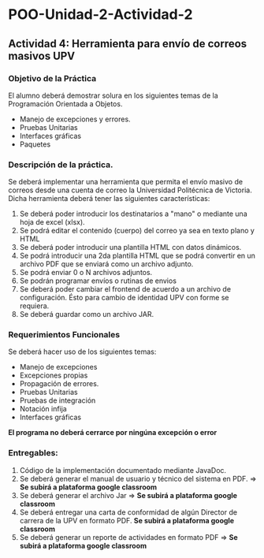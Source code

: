 # POO-Unidad-2-Actividad-2
## Actividad 4: Herramienta para envío de correos masivos UPV

### Objetivo de la Práctica

El alumno deberá demostrar solura en los siguientes temas de la Programación Orientada a Objetos.
  * Manejo de excepciones y errores.
  * Pruebas Unitarias
  * Interfaces gráficas
  * Paquetes

### Descripción de la práctica.

Se deberá implementar una herramienta que permita el envío masivo de correos desde una cuenta de correo la Universidad Politécnica de Victoria. Dicha herramienta deberá tener las siguientes características:

  1. Se deberá poder introducir los destinatarios a "mano" o mediante una hoja de excel (xlsx).
  2. Se podrá editar el contenido (cuerpo) del correo ya sea en texto plano y HTML
  3. Se deberá poder introducir una plantilla HTML con datos dinámicos.
  4. Se podrá introducir una 2da plantilla HTML que se podrá convertir en un archivo PDF que se enviará como un archivo adjunto.
  5. Se podrá enviar 0 o N archivos adjuntos.
  6. Se podrán programar envíos o rutinas de envios
  7. Se deberá poder cambiar el frontend de acuerdo a un archivo de configuración. Ésto para cambio de identidad UPV con forme se requiera.
  8. Se deberá guardar como un archivo JAR.

### Requerimientos Funcionales
Se deberá hacer uso de los siguientes temas:

  * Manejo de excepciones
  * Excepciones propias
  * Propagación de errores.
  * Pruebas Unitarias
  * Pruebas de integración
  * Notación infija
  * Interfaces gráficas

**El programa no deberá cerrarce por ningúna excepción o error**

### Entregables:

  1. Código de la implementación documentado mediante JavaDoc.
  2. Se deberá generar el manual de usuario y técnico del sistema en PDF. => **Se subirá a plataforma google classroom**
  3. Se deberá generar el archivo Jar => **Se subirá a plataforma google classroom**
  4. Se deberá entregar una carta de conformidad de algún Director de carrera de la UPV en formato PDF. **Se subirá a plataforma google classroom**
  5. Se deberá generar un reporte de actividades en formato PDF => **Se subirá a plataforma google classroom**




